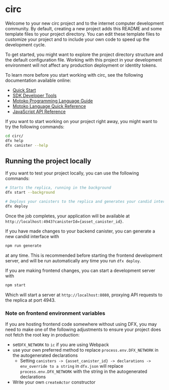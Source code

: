 # circ

Welcome to your new circ project and to the internet computer development community. By default, creating a new project adds this README and some template files to your project directory. You can edit these template files to customize your project and to include your own code to speed up the development cycle.

To get started, you might want to explore the project directory structure and the default configuration file. Working with this project in your development environment will not affect any production deployment or identity tokens.

To learn more before you start working with circ, see the following documentation available online:

- [Quick Start](https://internetcomputer.org/docs/current/developer-docs/quickstart/hello10mins)
- [SDK Developer Tools](https://internetcomputer.org/docs/current/developer-docs/build/install-upgrade-remove)
- [Motoko Programming Language Guide](https://internetcomputer.org/docs/current/developer-docs/build/cdks/motoko-dfinity/motoko/)
- [Motoko Language Quick Reference](https://internetcomputer.org/docs/current/references/motoko-ref/)
- [JavaScript API Reference](https://erxue-5aaaa-aaaab-qaagq-cai.raw.icp0.io)

If you want to start working on your project right away, you might want to try the following commands:

```bash
cd circ/
dfx help
dfx canister --help
```

## Running the project locally

If you want to test your project locally, you can use the following commands:

```bash
# Starts the replica, running in the background
dfx start --background

# Deploys your canisters to the replica and generates your candid interface
dfx deploy
```

Once the job completes, your application will be available at `http://localhost:4943?canisterId={asset_canister_id}`.

If you have made changes to your backend canister, you can generate a new candid interface with

```bash
npm run generate
```

at any time. This is recommended before starting the frontend development server, and will be run automatically any time you run `dfx deploy`.

If you are making frontend changes, you can start a development server with

```bash
npm start
```

Which will start a server at `http://localhost:8080`, proxying API requests to the replica at port 4943.

### Note on frontend environment variables

If you are hosting frontend code somewhere without using DFX, you may need to make one of the following adjustments to ensure your project does not fetch the root key in production:

- set`DFX_NETWORK` to `ic` if you are using Webpack
- use your own preferred method to replace `process.env.DFX_NETWORK` in the autogenerated declarations
  - Setting `canisters -> {asset_canister_id} -> declarations -> env_override to a string` in `dfx.json` will replace `process.env.DFX_NETWORK` with the string in the autogenerated declarations
- Write your own `createActor` constructor

